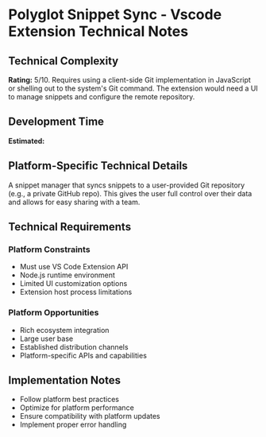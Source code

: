 # Polyglot Snippet Sync - Vscode Extension Technical Notes

## Technical Complexity
**Rating:** 5/10. Requires using a client-side Git implementation in JavaScript or shelling out to the system's Git command. The extension would need a UI to manage snippets and configure the remote repository.

## Development Time
**Estimated:** 

## Platform-Specific Technical Details
A snippet manager that syncs snippets to a user-provided Git repository (e.g., a private GitHub repo). This gives the user full control over their data and allows for easy sharing with a team.

## Technical Requirements

### Platform Constraints
- Must use VS Code Extension API
- Node.js runtime environment
- Limited UI customization options
- Extension host process limitations

### Platform Opportunities
- Rich ecosystem integration
- Large user base
- Established distribution channels
- Platform-specific APIs and capabilities

## Implementation Notes
- Follow platform best practices
- Optimize for platform performance
- Ensure compatibility with platform updates
- Implement proper error handling
